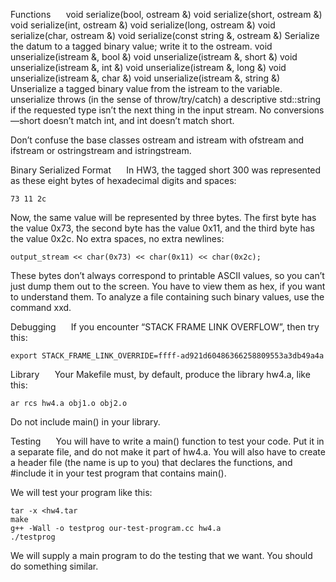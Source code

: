 Functions                
void serialize(bool, ostream &)
void serialize(short, ostream &)
void serialize(int, ostream &)
void serialize(long, ostream &)
void serialize(char, ostream &)
void serialize(const string &, ostream &) 
Serialize the datum to a tagged binary value; write it to the ostream.
void unserialize(istream &, bool &)
void unserialize(istream &, short &)
void unserialize(istream &, int &)
void unserialize(istream &, long &)
void unserialize(istream &, char &)
void unserialize(istream &, string &) 
Unserialize a tagged binary value from the istream to the variable.
unserialize throws (in the sense of throw/try/catch) a descriptive std::string if the requested type isn’t the next thing in the input stream. No conversions—short doesn’t match int, and int doesn’t match short.                 

Don’t confuse the base classes ostream and istream with ofstream and ifstream or ostringstream and istringstream.                 

Binary Serialized Format                
In HW3, the tagged short 300 was represented as these eight bytes of hexadecimal digits and spaces:                 

    73 11 2c
Now, the same value will be represented by three bytes. The first byte has the value 0x73, the second byte has the value 0x11, and the third byte has the value 0x2c. No extra spaces, no extra newlines:                 

    output_stream << char(0x73) << char(0x11) << char(0x2c);
These bytes don’t always correspond to printable ASCII values, so you can’t just dump them out to the screen. You have to view them as hex, if you want to understand them. To analyze a file containing such binary values, use the command xxd.                 

Debugging                
If you encounter “STACK FRAME LINK OVERFLOW”, then try this:

    export STACK_FRAME_LINK_OVERRIDE=ffff-ad921d60486366258809553a3db49a4a
Library                
Your Makefile must, by default, produce the library hw4.a, like this:                 

    ar rcs hw4.a obj1.o obj2.o
Do not include main() in your library.                 

Testing                
You will have to write a main() function to test your code. Put it in a separate file, and do not make it part of hw4.a. You will also have to create a header file (the name is up to you) that declares the functions, and #include it in your test program that contains main().                 

We will test your program like this:                 

    tar -x <hw4.tar
    make
    g++ -Wall -o testprog our-test-program.cc hw4.a
    ./testprog
We will supply a main program to do the testing that we want. You should do something similar.                 
